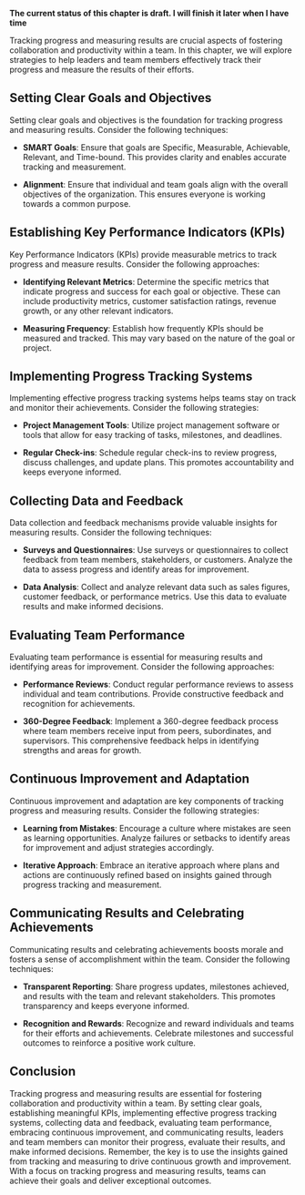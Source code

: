 **The current status of this chapter is draft. I will finish it later when I have time**

Tracking progress and measuring results are crucial aspects of fostering collaboration and productivity within a team. In this chapter, we will explore strategies to help leaders and team members effectively track their progress and measure the results of their efforts.

**Setting Clear Goals and Objectives**
--------------------------------------

Setting clear goals and objectives is the foundation for tracking progress and measuring results. Consider the following techniques:

* **SMART Goals**: Ensure that goals are Specific, Measurable, Achievable, Relevant, and Time-bound. This provides clarity and enables accurate tracking and measurement.

* **Alignment**: Ensure that individual and team goals align with the overall objectives of the organization. This ensures everyone is working towards a common purpose.

**Establishing Key Performance Indicators (KPIs)**
--------------------------------------------------

Key Performance Indicators (KPIs) provide measurable metrics to track progress and measure results. Consider the following approaches:

* **Identifying Relevant Metrics**: Determine the specific metrics that indicate progress and success for each goal or objective. These can include productivity metrics, customer satisfaction ratings, revenue growth, or any other relevant indicators.

* **Measuring Frequency**: Establish how frequently KPIs should be measured and tracked. This may vary based on the nature of the goal or project.

**Implementing Progress Tracking Systems**
------------------------------------------

Implementing effective progress tracking systems helps teams stay on track and monitor their achievements. Consider the following strategies:

* **Project Management Tools**: Utilize project management software or tools that allow for easy tracking of tasks, milestones, and deadlines.

* **Regular Check-ins**: Schedule regular check-ins to review progress, discuss challenges, and update plans. This promotes accountability and keeps everyone informed.

**Collecting Data and Feedback**
--------------------------------

Data collection and feedback mechanisms provide valuable insights for measuring results. Consider the following techniques:

* **Surveys and Questionnaires**: Use surveys or questionnaires to collect feedback from team members, stakeholders, or customers. Analyze the data to assess progress and identify areas for improvement.

* **Data Analysis**: Collect and analyze relevant data such as sales figures, customer feedback, or performance metrics. Use this data to evaluate results and make informed decisions.

**Evaluating Team Performance**
-------------------------------

Evaluating team performance is essential for measuring results and identifying areas for improvement. Consider the following approaches:

* **Performance Reviews**: Conduct regular performance reviews to assess individual and team contributions. Provide constructive feedback and recognition for achievements.

* **360-Degree Feedback**: Implement a 360-degree feedback process where team members receive input from peers, subordinates, and supervisors. This comprehensive feedback helps in identifying strengths and areas for growth.

**Continuous Improvement and Adaptation**
-----------------------------------------

Continuous improvement and adaptation are key components of tracking progress and measuring results. Consider the following strategies:

* **Learning from Mistakes**: Encourage a culture where mistakes are seen as learning opportunities. Analyze failures or setbacks to identify areas for improvement and adjust strategies accordingly.

* **Iterative Approach**: Embrace an iterative approach where plans and actions are continuously refined based on insights gained through progress tracking and measurement.

**Communicating Results and Celebrating Achievements**
------------------------------------------------------

Communicating results and celebrating achievements boosts morale and fosters a sense of accomplishment within the team. Consider the following techniques:

* **Transparent Reporting**: Share progress updates, milestones achieved, and results with the team and relevant stakeholders. This promotes transparency and keeps everyone informed.

* **Recognition and Rewards**: Recognize and reward individuals and teams for their efforts and achievements. Celebrate milestones and successful outcomes to reinforce a positive work culture.

**Conclusion**
--------------

Tracking progress and measuring results are essential for fostering collaboration and productivity within a team. By setting clear goals, establishing meaningful KPIs, implementing effective progress tracking systems, collecting data and feedback, evaluating team performance, embracing continuous improvement, and communicating results, leaders and team members can monitor their progress, evaluate their results, and make informed decisions. Remember, the key is to use the insights gained from tracking and measuring to drive continuous growth and improvement. With a focus on tracking progress and measuring results, teams can achieve their goals and deliver exceptional outcomes.
